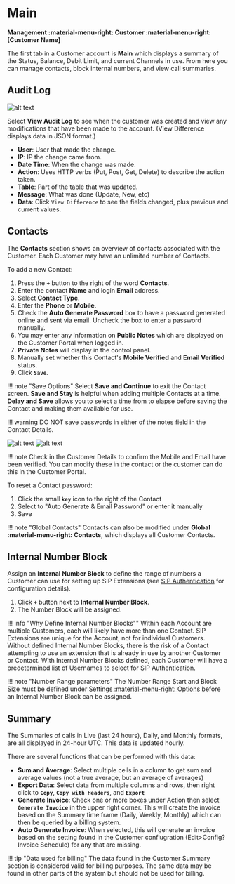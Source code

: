 # Main
**Management :material-menu-right: Customer :material-menu-right: [Customer Name]**

The first tab in a Customer account is **Main** which displays a summary of the Status, Balance, Debit Limit, and current Channels in use. From here you can manage contacts, block internal numbers, and view call summaries.

## Audit Log
![alt text][audit-log]

Select **View Audit Log** to see when the customer was created and view any modifications that have been made to the account. (View Difference displays data in JSON format.)

* **User**: User that made the change.
* **IP**: IP the change came from.
* **Date Time**: When the change was made.
* **Action**: Uses HTTP verbs (Put, Post, Get, Delete) to describe the action taken.
* **Table**: Part of the table that was updated. 
* **Message**: What was done (Update, New, etc)
* **Data**: Click `View Difference` to see the fields changed, plus previous and current values. 

## Contacts
The **Contacts** section shows an overview of contacts associated with the Customer. Each Customer may have an unlimited number of Contacts.  

To add a new Contact:

1. Press the **`+`** button to the right of the word **Contacts**.
4. Enter the contact **Name** and login **Email** address.
3. Select **Contact Type**.
4. Enter the **Phone** or **Mobile**. 
5. Check the **Auto Generate Password** box to have a password generated online and sent via email. Uncheck the box to enter a password manually.
6. You may enter any information on **Public Notes** which are displayed on the Customer Portal when logged in. 
7. **Private Notes** will display in the control panel.
7. Manually set whether this Contact's **Mobile Verified** and **Email Verified** status. 
7. Click **`Save`**.

!!! note "Save Options"
    Select **Save and Continue** to exit the Contact screen. **Save and Stay** is helpful when adding multiple Contacts at a time. **Delay and Save** allows you to select a time from to elapse before saving the Contact and making them available for use.

!!! warning 
    DO NOT save passwords in either of the notes field in the Contact Details.

![alt text][contacts-2]
![alt text][main-tab]

!!! note 
    Check in the Customer Details to confirm the Mobile and Email have been verified. You can modify these in the contact or the customer can do this in the Customer Portal. 

To reset a Contact password:

1. Click the small **`key`** icon to the right of the Contact
2. Select to "Auto Generate & Email Password" or enter it manually
3. Save

!!! note "Global Contacts"
    Contacts can also be modified under **Global :material-menu-right: Contacts**, which displays all Customer Contacts.

## Internal Number Block
Assign an **Internal Number Block** to define the range of numbers a Customer can use for setting up SIP Extensions (see [SIP Authentication](https://docs.connexcs.com/customer/auth/#sip-user-authentication) for configuration details). 

1. Click **`+`** button next to **Internal Number Block**.
2. The Number Block will be assigned.

!!! info "Why Define Internal Number Blocks""
    Within each Account are multiple Customers, each will likely have more than one Contact. SIP Extensions are unique for the Account, not for individual Customers. Without defined Internal Number Blocks, there is the risk of a Contact attempting to use an extension that is already in use by another Customer or Contact. With Internal Number Blocks defined, each Customer will have a predetermined list of Usernames to select for SIP Authentication. 

!!! note "Number Range parameters"
    The Number Range Start and Block Size must be defined under [Settings :material-menu-right: Options](https://docs.connexcs.com/setup/settings/options/) before an Internal Number Block can be assigned. 
    
## Summary
The Summaries of calls in Live (last 24 hours), Daily, and Monthly formats, are all displayed in 24-hour UTC. This data is updated hourly. 

There are several functions that can be performed with this data:

+ **Sum and Average**: Select multiple cells in a column to get sum and average values (not a true average, but an average of averages)
+ **Export Data**: Select data from multiple columns and rows, then right click to **`Copy`**, **`Copy with Headers`**, and **`Export`**
+ **Generate Invoice**: Check one or more boxes under Action then select **`Generate Invoice`** in the upper right corner. This will create the invoice based on the Summary time frame (Daily, Weekly, Monthly) which can then be queried by a billing system. 
+ **Auto Generate Invoice**: When selected, this will generate an invoice based on the setting found in the Customer confiugration (Edit>Config?Invoice Schedule) for any that are missing.  

!!! tip "Data used for billing"
    The data found in the Customer Summary section is considered valid for billing purposes. The same data may be found in other parts of the system but should not be used for billing.

[audit-log]: /customer/img/audit-log.png "Audit Log"
[contacts-2]: /customer/img/62.png "contacts-2"
[main-tab]: /customer/img/41.png "Main Tab"

